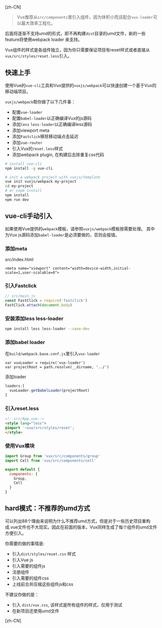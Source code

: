 [zh-CN]
> Vux推荐从`src/components`里引入组件，因为体积小而且配合`vux-loader`可以最大效率工程化。

后面将逐渐不支持umd的形式，即不再构建`dist`目录的umd文件，新的一些feature将使用webpack loader 来支持。

Vux组件的样式是各组件独立，因为你只需要保证项目有reset样式或者直接从`vux/src/styles/reset.less`引入。

## 快速上手

使用Vue的`vue-cli`工具和Vux提供的`vuxjs/webpack`可以快速创建一个基于Vux的移动端项目。

`vuxjs/webpack`帮你做了以下几件事：

- 配置`vue-loader`
- 配置`babel-loader`以正确编译Vux的js源码
- 添加`less` `less-loader`以正确编译less源码
- 添加viewport meta
- 添加`Fastclick`移除移动端点击延迟
- 添加`vue-router`
- 引入Vux的`reset.less`样式
- 添加webpack plugin, 在构建后去除重复css代码

``` bash
# install vue-cli
npm install -g vue-cli

# init a webpack project with vuxjs/template
vue init vuxjs/webpack my-project
cd my-project
# or cnpm install
npm install
npm run dev
```

## vue-cli手动引入

如果使用Vue提供的`webpack`模板，请参照`vuxjs/webpack`模板按需要处理。
其中为Vux js源码添加`babel-loader`是必须要做的，否则会报错。

###  添加meta

src/index.html

`<meta name="viewport" content="width=device-width,initial-scale=1,user-scalable=0">`

### 引入Fastclick

``` js
// src/main.js
const FastClick = require('fastclick')
FastClick.attach(document.body)
```

### 安装添加less less-loader

``` bash
npm install less less-loader --save-dev
```

### 添加babel loader

在`build/webpack.base.conf.js`里引入`vux-loader`

```
var vuxLoader = require('vux-loader')
var projectRoot = path.resolve(__dirname, '../')
```

添加loader

``` js
loaders:[
  vuxLoader.getBabelLoader(projectRoot)
]
```

###  引入reset.less

``` html
<!--src/App.vue-->
<style lang="less">
@import '~vux/src/styles/reset';
</style>
```

### 使用Vux模块

``` js
import Group from 'vux/src/components/group'
import Cell from 'vux/src/components/cell'

export default {
  components: {
  	Group,
    Cell
  }
}
```



## hard模式：不推荐的umd方式

可以列出88个理由来说明为什么不推荐umd方式，但是对于一些历史项目重构成.vue文件也不大现实。因此在前面的版本，Vux同样生成了每个组件的umd文件方便引入。

你需要的做的事情是:

- 引入`dist/styles/reset.css` 样式
- 引入Vue js
- 引入需要的组件js
- 注册组件
- 引入需要的组件css
- 上线前合并压缩这些组件js和css

不建议你做的是：

- 引入 `dist/vux.css`, 该样式是所有组件的样式，仅用于测试
- 在新项目还使用umd文件

[zh-CN]
